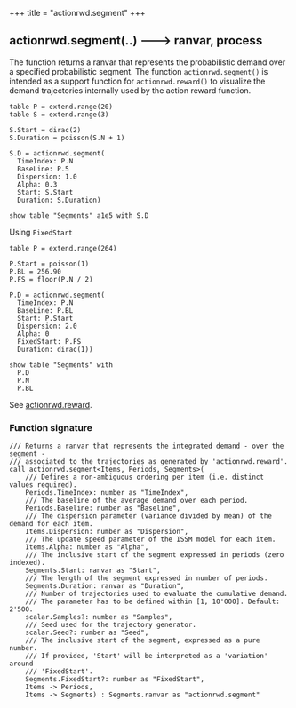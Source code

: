 +++
title = "actionrwd.segment"
+++

## actionrwd.segment(..) 🡒 ranvar, process

The function returns a ranvar that represents the probabilistic demand over a specified probabilistic segment. The function `actionrwd.segment()` is intended as a support function for `actionrwd.reward()` to visualize the demand trajectories internally used by the action reward function.

<!-- [vermorel] TODO: add screenshot -->

```envision
table P = extend.range(20)
table S = extend.range(3)

S.Start = dirac(2)
S.Duration = poisson(S.N + 1)

S.D = actionrwd.segment(
  TimeIndex: P.N
  BaseLine: P.5
  Dispersion: 1.0
  Alpha: 0.3
  Start: S.Start
  Duration: S.Duration)

show table "Segments" a1e5 with S.D
```

Using `FixedStart`

```envision
table P = extend.range(264)

P.Start = poisson(1)
P.BL = 256.90
P.FS = floor(P.N / 2)

P.D = actionrwd.segment(
  TimeIndex: P.N
  BaseLine: P.BL
  Start: P.Start
  Dispersion: 2.0
  Alpha: 0
  FixedStart: P.FS
  Duration: dirac(1))

show table "Segments" with
  P.D
  P.N
  P.BL
```

See [actionrwd.reward](../actionrwd.reward/).

### Function signature

```envision-proto
/// Returns a ranvar that represents the integrated demand - over the segment -
/// associated to the trajectories as generated by 'actionrwd.reward'.
call actionrwd.segment<Items, Periods, Segments>(
    /// Defines a non-ambiguous ordering per item (i.e. distinct values required).
    Periods.TimeIndex: number as "TimeIndex",
    /// The baseline of the average demand over each period.
    Periods.Baseline: number as "Baseline",
    /// The dispersion parameter (variance divided by mean) of the demand for each item.
    Items.Dispersion: number as "Dispersion",
    /// The update speed parameter of the ISSM model for each item.
    Items.Alpha: number as "Alpha",
    /// The inclusive start of the segment expressed in periods (zero indexed).
    Segments.Start: ranvar as "Start",
    /// The length of the segment expressed in number of periods.
    Segments.Duration: ranvar as "Duration",
    /// Number of trajectories used to evaluate the cumulative demand.
    /// The parameter has to be defined within [1, 10'000]. Default: 2'500.
    scalar.Samples?: number as "Samples",  
    /// Seed used for the trajectory generator.
    scalar.Seed?: number as "Seed",
    /// The inclusive start of the segment, expressed as a pure number.
    /// If provided, 'Start' will be interpreted as a 'variation' around
    /// 'FixedStart'.
    Segments.FixedStart?: number as "FixedStart",
    Items -> Periods,
    Items -> Segments) : Segments.ranvar as "actionrwd.segment"
```

